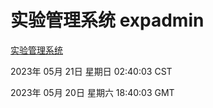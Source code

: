# 实验管理系统 expadmin
[实验管理系统](http://27.19.32.45:56808/expadmin-782313d2-e1b1-4ea7-932e-3a55e6a1a4d0/)

2023年 05月 21日 星期日 02:40:03 CST

2023年 05月 20日 星期六 18:40:03 GMT
